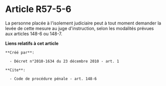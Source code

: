 # Article R57-5-6

La personne placée à l'isolement judiciaire peut à tout moment demander la levée de cette mesure au juge d'instruction, selon
les modalités prévues aux articles 148-6 ou 148-7.

**Liens relatifs à cet article**

	**Créé par**:

	  - Décret n°2010-1634 du 23 décembre 2010 - art. 1

	**Cite**:

	  - Code de procédure pénale - art. 148-6

